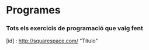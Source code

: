 # Programes
### Tots els exercicis de programació que vaig fent
[id] : http://squarespace.com/ "Título"
